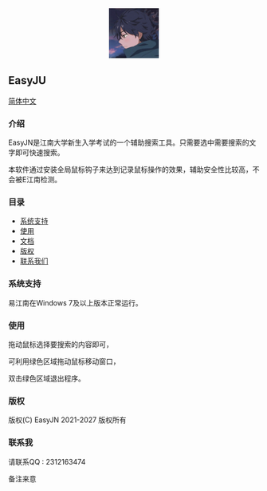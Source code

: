 <div align=center>
<img src="/image/logo.jpg"/ width="100">
</div>

## EasyJU

[ 简体中文](/README.md)

### 介绍

EasyJN是江南大学新生入学考试的一个辅助搜索工具。只需要选中需要搜索的文字即可快速搜索。

本软件通过安装全局鼠标钩子来达到记录鼠标操作的效果，辅助安全性比较高，不会被E江南检测。

### 目录

  - [系统支持](#系统支持)
  - [使用](#使用)
  - [文档](#文档)
  - [版权](#版权)
  - [联系我们](#联系我们)

### 系统支持

易江南在Windows 7及以上版本正常运行。

### 使用

拖动鼠标选择要搜索的内容即可，

可利用绿色区域拖动鼠标移动窗口，

双击绿色区域退出程序。

### 版权

版权(C) EasyJN 2021-2027 版权所有

### 联系我

请联系QQ : 2312163474

备注来意




